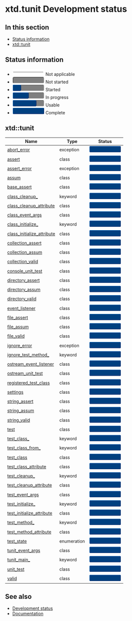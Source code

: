 # xtd.tunit Development status

## In this section

* [Status information](#status-information)
* [xtd::tunit](#xtdtunit)

## Status information

* ![progress](/pictures/progress_ina.png) Not applicable
* ![progress](/pictures/progress0.png) Not started
* ![progress](/pictures/progress25.png) Started
* ![progress](/pictures/progress50.png) In progress
* ![progress](/pictures/progress75.png) Usable
* ![progress](/pictures/progress100.png) Complete

## xtd::tunit

| Name                                                                                                                                      | Type         | Status                                 |
| ----------------------------------------------------------------------------------------------------------------------------------------- | ------------ | -------------------------------------- |
| [abort_error](https://github.com/gammasoft71/xtd/tree/master/src/xtd.tunit/include/xtd/tunit/abort_error.h)                               | exception    | ![progress](/pictures/progress100.png) |
| [assert](https://github.com/gammasoft71/xtd/tree/master/src/xtd.tunit/include/xtd/tunit/assert.h)                                         | class        | ![progress](/pictures/progress100.png) |
| [assert_error](https://github.com/gammasoft71/xtd/tree/master/src/xtd.tunit/include/xtd/tunit/assert_error.h)                             | exception    | ![progress](/pictures/progress100.png) |
| [assum](https://github.com/gammasoft71/xtd/tree/master/src/xtd.tunit/include/xtd/tunit/assum.h)                                           | class        | ![progress](/pictures/progress100.png) |
| [base_assert](https://github.com/gammasoft71/xtd/tree/master/src/xtd.tunit/include/xtd/tunit/base_assert.h)                               | class        | ![progress](/pictures/progress100.png) |
| [class_cleanup_](https://github.com/gammasoft71/xtd/tree/master/src/xtd.tunit/include/xtd/tunit/class_cleanup_attribute.h)                | keyword      | ![progress](/pictures/progress100.png) |
| [class_cleanup_attribute](https://github.com/gammasoft71/xtd/tree/master/src/xtd.tunit/include/xtd/tunit/class_cleanup_attribute.h)       | class        | ![progress](/pictures/progress100.png) |
| [class_event_args](https://github.com/gammasoft71/xtd/tree/master/src/xtd.tunit/include/xtd/tunit/class_event_args.h)                     | class        | ![progress](/pictures/progress100.png) |
| [class_initialize_](https://github.com/gammasoft71/xtd/tree/master/src/xtd.tunit/include/xtd/tunit/class_initialize_attribute.h)          | keyword      | ![progress](/pictures/progress100.png) |
| [class_initialize_attribute](https://github.com/gammasoft71/xtd/tree/master/src/xtd.tunit/include/xtd/tunit/class_initialize_attribute.h) | class        | ![progress](/pictures/progress100.png) |
| [collection_assert](https://github.com/gammasoft71/xtd/tree/master/src/xtd.tunit/include/xtd/tunit/collection_assert.h)                   | class        | ![progress](/pictures/progress100.png) |
| [collection_assum](https://github.com/gammasoft71/xtd/tree/master/src/xtd.tunit/include/xtd/tunit/collection_assum.h)                     | class        | ![progress](/pictures/progress100.png) |
| [collection_valid](https://github.com/gammasoft71/xtd/tree/master/src/xtd.tunit/include/xtd/tunit/collection_valid.h)                     | class        | ![progress](/pictures/progress100.png) |
| [console_unit_test](https://github.com/gammasoft71/xtd/tree/master/src/xtd.tunit/include/xtd/tunit/console_unit_test.h)                   | class        | ![progress](/pictures/progress100.png) |
| [directory_assert](https://github.com/gammasoft71/xtd/tree/master/src/xtd.tunit/include/xtd/tunit/directory_assert.h)                     | class        | ![progress](/pictures/progress100.png) |
| [directory_assum](https://github.com/gammasoft71/xtd/tree/master/src/xtd.tunit/include/xtd/tunit/directory_assum.h)                       | class        | ![progress](/pictures/progress100.png) |
| [directory_valid](https://github.com/gammasoft71/xtd/tree/master/src/xtd.tunit/include/xtd/tunit/directory_valid.h)                       | class        | ![progress](/pictures/progress100.png) |
| [event_listener](https://github.com/gammasoft71/xtd/tree/master/src/xtd.tunit/include/xtd/tunit/event_listener.h)                         | class        | ![progress](/pictures/progress100.png) |
| [file_assert](https://github.com/gammasoft71/xtd/tree/master/src/xtd.tunit/include/xtd/tunit/file_assert.h)                               | class        | ![progress](/pictures/progress100.png) |
| [file_assum](https://github.com/gammasoft71/xtd/tree/master/src/xtd.tunit/include/xtd/tunit/file_assum.h)                                 | class        | ![progress](/pictures/progress100.png) |
| [file_valid](https://github.com/gammasoft71/xtd/tree/master/src/xtd.tunit/include/xtd/tunit/file_valid.h)                                 | class        | ![progress](/pictures/progress100.png) |
| [ignore_error](https://github.com/gammasoft71/xtd/tree/master/src/xtd.tunit/include/xtd/tunit/ignore_error.h)                             | exception    | ![progress](/pictures/progress100.png) |
| [ignore_test_method_](https://github.com/gammasoft71/xtd/tree/master/src/xtd.tunit/include/xtd/tunit/test_method_attribute.h)             | keyword      | ![progress](/pictures/progress100.png) |
| [ostream_event_listener](https://github.com/gammasoft71/xtd/tree/master/src/xtd.tunit/include/xtd/tunit/ostream_event_listener.h)         | class        | ![progress](/pictures/progress100.png) |
| [ostream_unit_test](https://github.com/gammasoft71/xtd/tree/master/src/xtd.tunit/include/xtd/tunit/ostream_unit_test.h)                   | class        | ![progress](/pictures/progress100.png) |
| [registered_test_class](https://github.com/gammasoft71/xtd/tree/master/src/xtd.tunit/include/xtd/tunit/registered_test_class.h)           | class        | ![progress](/pictures/progress100.png) |
| [settings](https://github.com/gammasoft71/xtd/tree/master/src/xtd.tunit/include/xtd/tunit/settings.h)                                     | class        | ![progress](/pictures/progress100.png) |
| [string_assert](https://github.com/gammasoft71/xtd/tree/master/src/xtd.tunit/include/xtd/tunit/string_assert.h)                           | class        | ![progress](/pictures/progress100.png) |
| [string_assum](https://github.com/gammasoft71/xtd/tree/master/src/xtd.tunit/include/xtd/tunit/string_assum.h)                             | class        | ![progress](/pictures/progress100.png) |
| [string_valid](https://github.com/gammasoft71/xtd/tree/master/src/xtd.tunit/include/xtd/tunit/string_valid.h)                             | class        | ![progress](/pictures/progress100.png) |
| [test](https://github.com/gammasoft71/xtd/tree/master/src/xtd.tunit/include/xtd/tunit/test.h)                                             | class        | ![progress](/pictures/progress100.png) |
| [test_class_](https://github.com/gammasoft71/xtd/tree/master/src/xtd.tunit/include/xtd/tunit/test_class.h)                                | keyword      | ![progress](/pictures/progress100.png) |
| [test_class_from_](https://github.com/gammasoft71/xtd/tree/master/src/xtd.tunit/include/xtd/tunit/test_class.h)                           | keyword      | ![progress](/pictures/progress100.png) |
| [test_class](https://github.com/gammasoft71/xtd/tree/master/src/xtd.tunit/include/xtd/tunit/test_class.h)                                 | class        | ![progress](/pictures/progress100.png) |
| [test_class_attribute](https://github.com/gammasoft71/xtd/tree/master/src/xtd.tunit/include/xtd/tunit/test_class_attribute.h)             | class        | ![progress](/pictures/progress100.png) |
| [test_cleanup_](https://github.com/gammasoft71/xtd/tree/master/src/xtd.tunit/include/xtd/tunit/test_cleanup_attribute.h)                  | keyword      | ![progress](/pictures/progress100.png) |
| [test_cleanup_attribute](https://github.com/gammasoft71/xtd/tree/master/src/xtd.tunit/include/xtd/tunit/test_cleanup_attribute.h)         | class        | ![progress](/pictures/progress100.png) |
| [test_event_args](https://github.com/gammasoft71/xtd/tree/master/src/xtd.tunit/include/xtd/tunit/test_event_args.h)                       | class        | ![progress](/pictures/progress100.png) |
| [test_initialize_](https://github.com/gammasoft71/xtd/tree/master/src/xtd.tunit/include/xtd/tunit/test_initialize_attribute.h)            | keyword      | ![progress](/pictures/progress100.png) |
| [test_initialize_attribute](https://github.com/gammasoft71/xtd/tree/master/src/xtd.tunit/include/xtd/tunit/test_initialize_attribute.h)   | class        | ![progress](/pictures/progress100.png) |
| [test_method_](https://github.com/gammasoft71/xtd/tree/master/src/xtd.tunit/include/xtd/tunit/test_method_attribute.h)                    | keyword      | ![progress](/pictures/progress100.png) |
| [test_method_attribute](https://github.com/gammasoft71/xtd/tree/master/src/xtd.tunit/include/xtd/tunit/test_method_attribute.h)           | class        | ![progress](/pictures/progress100.png) |
| [test_state](https://github.com/gammasoft71/xtd/tree/master/src/xtd.tunit/include/xtd/tunit/test_state.h)                                 | enumeration  | ![progress](/pictures/progress100.png) |
| [tunit_event_args](https://github.com/gammasoft71/xtd/tree/master/src/xtd.tunit/include/xtd/tunit/tunit_event_args.h)                     | class        | ![progress](/pictures/progress100.png) |
| [tunit_main_](https://github.com/gammasoft71/xtd/tree/master/src/xtd.tunit/include/xtd/tunit/tunit_main.h)                                | keyword      | ![progress](/pictures/progress100.png) |
| [unit_test](https://github.com/gammasoft71/xtd/tree/master/src/xtd.tunit/include/xtd/tunit/unit_test.h)                                   | class        | ![progress](/pictures/progress100.png) |
| [valid](https://github.com/gammasoft71/xtd/tree/master/src/xtd.tunit/include/xtd/tunit/valid.h)                                           | class        | ![progress](/pictures/progress100.png) |

## See also

* [Development status](/docs/documentation/development_status)
* [Documentation](/docs/documentation)
